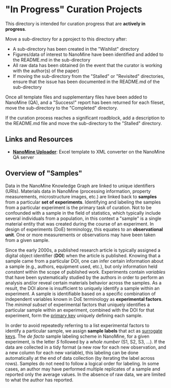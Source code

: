 # "In Progress" Curation Projects
This directory is intended for curation progress that are **actively in progress**.

Move a sub-directory for a pproject to this directory after:
* A sub-directory has been created in the "Wishlist" directory
* Figures/data of interest to NanoMine have been identified and added to the README.md in the sub-directory
* All raw data has been obtained (in the event that the curator is working with the author(s) of the paper)
* If moving the sub-directory from the "Stalled" or "Revisited" directories, ensure that the issue has been documented in the README.md of the sub-directory

Once all template files and supplementary files have been added to NanoMine (QA), and a "Success!" report has been returned for each fileset, move the sub-directory to the "Completed" directory.

If the curation process reaches a significant roadblock, add a description to the README.md file and move the sub-directory to the "Stalled" directory.

## Links and Resources
* [**NanoMine Uploader**](https://qa.materialsmine.org/nm#/XMLCONV): Excel template to XML converter on the NanoMine QA server

## Overview of "Samples"
Data in the NanoMine Knowledge Graph are linked to unique identifiers (URIs). Materials data in NanoMine (processing information, property measurements, microstructure images, etc.) are linked back to **samples** from a particular **set of experiments**. Identifying and labeling the samples from a particular experiment is the primary task of curation. Not to be confounded with a sample in the field of statistics, which typically include several individuals from a population, in this context a "sample" is a single material entity that was created during the course of an experiment. In design of experiments (DoE) terminology, this equates to an **observational unit**. One or more measurements or observations may have been taken from a given sample. 

Since the early 2000s, a published research article is typically assigned a digital object identifier (**DOI**) when the article is published. Knowing that a sample came from a particular DOI, one can infer certain information about a sample (e.g., authors, equipment used, etc.), but only information held *constant* within the scope of published work. Experiments contain *variables* that have been systematically studied by the authors in order to perform an analysis and/or reveal certain materials behavior across the samples. As a result, the DOI alone is insufficient to uniquely identify a sample within an experiment. A sample is identifiable based on a specific combination of independent variables known in DoE terminology as **experimental factors**. The *minimal subset* of experimental factors that uniquely identifies a particular sample within an experiment, combined with the DOI for that experiment, form the [primary key](https://en.wikipedia.org/wiki/Primary_key) uniquely defining each sample.

In order to avoid repeatedly referring to a list experimental factors to identify a particular sample, we assign **sample labels** that act as [surrogate keys](https://en.wikipedia.org/wiki/Surrogate_key). The *de facto* sample labeling scheme in NanoMine, for a given experiment, is the letter *S* followed by a *whole number* (S1, S2, S3, ...). If the data are collected in a tidy format (a new row for each new observation, and a new column for each new variable), this labeling can be done automatically at the end of data collection (by iterating the label across rows). Samples do not need to follow a logical order for labeling. In some cases, an author may have performed multiple replicates of a sample and reported only the average values. In the absence of raw data, we are limited to what the author has reported. 



